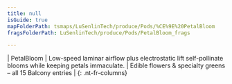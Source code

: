 ```yaml
---
title: null
isGuide: true
mapFolderPath: tsmaps/LuSenlinTech/produce/Pods/%CE%9E%20PetalBloom
fragsFolderPath: LuSenlinTech/produce/Pods/PetalBloom_frags

---
```



<!-- tsGuideRenderComment {"guide":{"id":"xDhIrp0JS","path":"LuSenlinTech/produce/Pods","fragmentFolderPath":"LuSenlinTech/produce/Pods/PetalBloom_frags"},"fragment":{"id":"xDhIrp0JS","topLevelMapKey":"wkKS2O015j","mapKeyChain":"wkKS2O015j","guideID":"xDhIrp0DB","guidePath":"c:/GitHub/MuddySpud/MuddySpud.github.io/tsmaps/LuSenlinTech/produce/Pods/PetalBloom.tspod","chartKey":"wkKS2O015j","isLeaf":false,"options":[{"id":"xDhIru20m","option":"PetalBloom details","order":1,"isAncillary":true}]}} -->

| PetalBloom | Low-speed laminar airflow plus electrostatic lift self-pollinate blooms while keeping petals immaculate. | Edible flowers & specialty greens – all 15 Balcony entries |
{: .nt-fr-columns}
